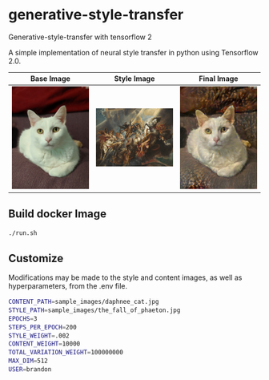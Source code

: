# generative-style-transfer
Generative-style-transfer with tensorflow 2

A simple implementation of neural style transfer in python using Tensorflow 2.0.

Base Image | Style Image | Final Image
:-------------------------:|:-------------------------:|:-------------------------:
<img src="app/sample_images/daphnee_cat.jpg" alt="drawing" width="200"/> | <img src="app/sample_images/the_fall_of_phaeton.jpg" alt="drawing" width="200"/> |  <img src="app/sample_images/generative_style_transfer_result.jpg" alt="drawing" width="200"/>

## Build docker Image

```bash
./run.sh
```

## Customize
Modifications may be made to the style and content images, as well as hyperparameters, from the .env file.

```bash
CONTENT_PATH=sample_images/daphnee_cat.jpg
STYLE_PATH=sample_images/the_fall_of_phaeton.jpg
EPOCHS=3
STEPS_PER_EPOCH=200
STYLE_WEIGHT=.002
CONTENT_WEIGHT=10000
TOTAL_VARIATION_WEIGHT=100000000
MAX_DIM=512
USER=brandon
```
